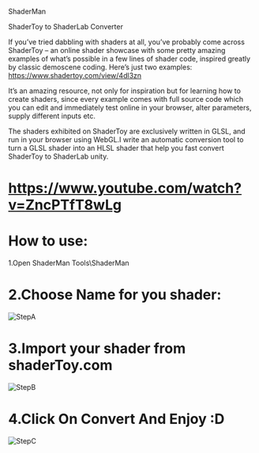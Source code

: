 ShaderMan

ShaderToy to ShaderLab Converter

If you’ve tried dabbling with shaders at all, you’ve probably come across ShaderToy – an online shader showcase with some pretty amazing examples of what’s possible in a few lines of shader code, inspired greatly by classic demoscene coding. Here’s just two examples: https://www.shadertoy.com/view/4dl3zn

It’s an amazing resource, not only for inspiration but for learning how to create shaders, since every example comes with full source code which you can edit and immediately test online in your browser, alter parameters, supply different inputs etc.

The shaders exhibited on ShaderToy are exclusively written in GLSL, and run in your browser using WebGL.I write an automatic conversion tool to turn a GLSL shader into an HLSL shader that help you fast convert ShaderToy to ShaderLab unity.

# https://www.youtube.com/watch?v=ZncPTfT8wLg


# How to use:
1.Open ShaderMan
Tools\ShaderMan
# 2.Choose Name for you shader:
![StepA](https://user-images.githubusercontent.com/16706911/33229605-db538f5e-d1e6-11e7-8563-a48a7df3ae60.png)

# 3.Import your shader from shaderToy.com
![StepB](https://user-images.githubusercontent.com/16706911/33229605-db538f5e-d1e6-11e7-8563-a48a7df3ae60.png)


# 4.Click On Convert And Enjoy :D
![StepC](https://user-images.githubusercontent.com/16706911/33229627-3d568382-d1e7-11e7-8f56-40809c1a5d76.png)
